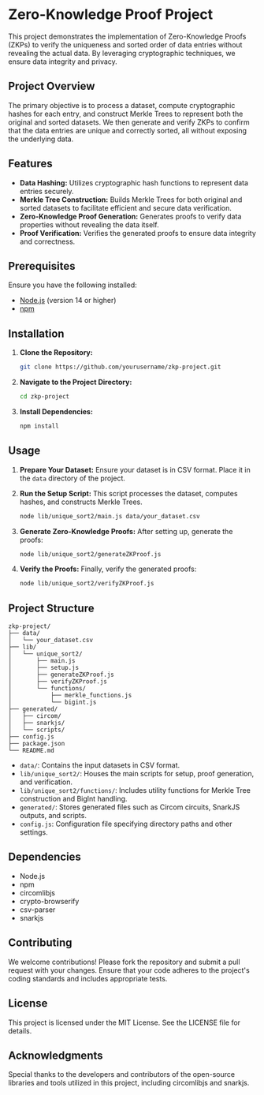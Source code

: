 # Zero-Knowledge Proof Project

This project demonstrates the implementation of Zero-Knowledge Proofs (ZKPs) to verify the uniqueness and sorted order of data entries without revealing the actual data. By leveraging cryptographic techniques, we ensure data integrity and privacy.

## Project Overview

The primary objective is to process a dataset, compute cryptographic hashes for each entry, and construct Merkle Trees to represent both the original and sorted datasets. We then generate and verify ZKPs to confirm that the data entries are unique and correctly sorted, all without exposing the underlying data.

## Features

- **Data Hashing:** Utilizes cryptographic hash functions to represent data entries securely.
- **Merkle Tree Construction:** Builds Merkle Trees for both original and sorted datasets to facilitate efficient and secure data verification.
- **Zero-Knowledge Proof Generation:** Generates proofs to verify data properties without revealing the data itself.
- **Proof Verification:** Verifies the generated proofs to ensure data integrity and correctness.

## Prerequisites

Ensure you have the following installed:

- [Node.js](https://nodejs.org/) (version 14 or higher)
- [npm](https://www.npmjs.com/)

## Installation

1. **Clone the Repository:**

   ```bash
   git clone https://github.com/yourusername/zkp-project.git
   ```

2. **Navigate to the Project Directory:**

   ```bash
   cd zkp-project
   ```

3. **Install Dependencies:**

   ```bash
   npm install
   ```

## Usage

1. **Prepare Your Dataset:**
   Ensure your dataset is in CSV format. Place it in the `data` directory of the project.

2. **Run the Setup Script:**
   This script processes the dataset, computes hashes, and constructs Merkle Trees.

   ```bash
   node lib/unique_sort2/main.js data/your_dataset.csv
   ```

3. **Generate Zero-Knowledge Proofs:**
   After setting up, generate the proofs:

   ```bash
   node lib/unique_sort2/generateZKProof.js
   ```

4. **Verify the Proofs:**
   Finally, verify the generated proofs:

   ```bash
   node lib/unique_sort2/verifyZKProof.js
   ```

## Project Structure

```
zkp-project/
├── data/
│   └── your_dataset.csv
├── lib/
│   └── unique_sort2/
│       ├── main.js
│       ├── setup.js
│       ├── generateZKProof.js
│       ├── verifyZKProof.js
│       └── functions/
│           ├── merkle_functions.js
│           └── bigint.js
├── generated/
│   ├── circom/
│   ├── snarkjs/
│   └── scripts/
├── config.js
├── package.json
└── README.md
```

- `data/`: Contains the input datasets in CSV format.
- `lib/unique_sort2/`: Houses the main scripts for setup, proof generation, and verification.
- `lib/unique_sort2/functions/`: Includes utility functions for Merkle Tree construction and BigInt handling.
- `generated/`: Stores generated files such as Circom circuits, SnarkJS outputs, and scripts.
- `config.js`: Configuration file specifying directory paths and other settings.

## Dependencies

- Node.js
- npm
- circomlibjs
- crypto-browserify
- csv-parser
- snarkjs

## Contributing

We welcome contributions! Please fork the repository and submit a pull request with your changes. Ensure that your code adheres to the project's coding standards and includes appropriate tests.

## License

This project is licensed under the MIT License. See the LICENSE file for details.

## Acknowledgments

Special thanks to the developers and contributors of the open-source libraries and tools utilized in this project, including circomlibjs and snarkjs.
